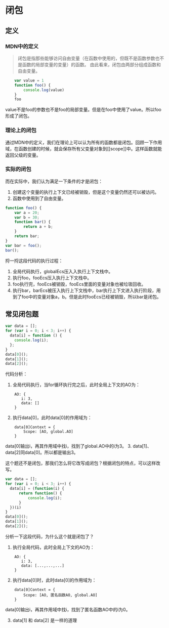 # 闭包

## 定义
### MDN中的定义
> 闭包是指那些能够访问自由变量（在函数中使用的，但既不是函数参数也不是函数的局部变量的变量）的函数。
由此看来，闭包由两部分组成函数和自由变量。
```javascript
    var value = 1
    function foo() {
        console.log(value)
    }
    foo
```
value不是foo的参数也不是foo的局部变量。但是在foo中使用了value。所以foo形成了闭包。

### 理论上的闭包
通过MDN中的定义，我们在理论上可以认为所有的函数都是闭包。回顾一下作用域，在函数创建的时候，就会保存所有父变量对象到[[scope]]中。这样函数就能返回父级的变量。
### 实际的闭包
而在实际中，我们认为满足一下条件的才是闭包：
1. 创建这个变量的执行上下文已经被销毁，但是这个变量仍然还可以被访问。
2. 函数中使用到了自由变量。
```javascript
function foo() {
    var a = 20;
    var b = 30;
    function bar() {
        return a + b;
    }
    return bar;
}
var bar = foo();
bar();
```
捋一捋这段代码的执行过程：
1. 全局代码执行，globalEcs压入入执行上下文栈中。
2. 执行foo，fooEcs压入执行上下文栈中。
3. foo执行完，fooEcs被销毁，fooEcs里面的变量对象也被垃圾回收。
4. 执行bar，barEcs被压入执行上下文栈中，bar执行上下文进入执行阶段，用到了foo中的变量对象a，b。但是此时fooEcs已经被销毁，所以bar是闭包。

## 常见闭包题
```javascript
var data = [];
for (var i = 0; i < 3; i++) {
  data[i] = function () {
    console.log(i);
  };
}
data[0]();
data[1]();
data[2]();
```
代码分析：
1. 全局代码执行，当for循环执行完之后，此时全局上下文的AO为：
```
    AO: {
       i: 3,
       data: [] 
    }
```
2. 执行data[0]，此时data[0]的作用域为：
```
    data[0]Context = {
        Scope: [AO, global.AO]
    }
```
data[0]输出i，再其作用域中找i，找到了global.AO中的i为3。
3. data[1]、data[2]同data[0]。所以都是输出3。

这个题还不是闭包，那我们怎么将它改写成闭包？根据闭包的特点，可以这样改写。
```javascript
var data = [];
for (var i = 0; i < 3; i++) {
  data[i] = (function(i) {
      return function() {
          console.log(i);
      }
  })(i)
}
data[0]();
data[1]();
data[2]();
```
分析一下这段代码，为什么这个就是闭包了？
1. 执行全局代码，此时全局上下文的AO为：
```
    AO: {
       i: 3,
       data: [...,...,...] 
    }
```
2. 执行data[0]时，此时data[0]的作用域为：
```
    data[0]Context = {
        Scope: [AO, 匿名函数AO, global.AO]
    }
```
data[0]输出i，再其作用域中找i，找到了匿名函数AO中的i为0。

3. data[1] 和 data[2] 是一样的道理



